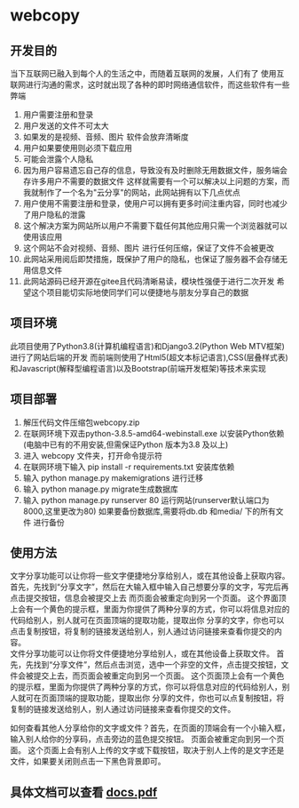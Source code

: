 # webcopy

## 开发目的
当下互联网已融入到每个人的生活之中，而随着互联网的发展，人们有了 使用互联网进行沟通的需求，这时就出现了各种的即时网络通信软件，而这些软件有一些弊端
1.	用户需要注册和登录
2.	用户发送的文件不可太大
3.	如果发的是视频、音频、图片 软件会放弃清晰度
4.	用户如果要使用则必须下载应用
5.	可能会泄露个人隐私
6.	因为用户容易遗忘自己存的信息，导致没有及时删除无用数据文件，服务端会存许多用户不需要的数据文件
这样就需要有一个可以解决以上问题的方案，而我就制作了一个名为"云分享"的网站，此网站拥有以下几点优点
1.	用户使用不需要注册和登录，使用户可以拥有更多时间注重内容，同时也减少了用户隐私的泄露
2.	这个解决方案为网站所以用户不需要下载任何其他应用只需一个浏览器就可以使用该应用
3.	这个网站不会对视频、音频、图片 进行任何压缩，保证了文件不会被更改
4.	此网站采用阅后即焚措施，既保护了用户的隐私，也保证了服务器不会存储无用信息文件
5.	此网站源码已经开源在gitee且代码清晰易读，模块性强便于进行二次开发
希望这个项目能切实际地使同学们可以便捷地与朋友分享自己的数据
## 项目环境
此项目使用了Python3.8(计算机编程语言)和Django3.2(Python Web MTV框架)进行了网站后端的开发
而前端则使用了Html5(超文本标记语言),CSS(层叠样式表)和Javascript(解释型编程语言)以及Bootstrap(前端开发框架)等技术来实现

## 项目部署
1.	解压代码文件压缩包webcopy.zip
2.	在联网环境下双击python-3.8.5-amd64-webinstall.exe 以安装Python依赖(电脑中已有的不用安装,但需保证Python 版本为3.8 及以上)
3.	进入 webcopy 文件夹，打开命令提示符
4.	在联网环境下输入 pip install -r requirements.txt 安装库依赖
5.	输入 python manage.py makemigrations 进行迁移
6.	输入 python manage.py migrate生成数据库
7.	输入 python manage.py runserver 80 运行网站(runserver默认端口为8000,这里更改为80)
如果要备份数据库,需要将db.db 和media/ 下的所有文件 进行备份
## 使用方法
文字分享功能可以让你将一些文字便捷地分享给别人，或在其他设备上获取内容。 首先，先找到“分享文字”，然后在大输入框中输入自己想要分享的文字，写完后再点击提交按钮，信息会被提交上去  而页面会被重定向到另一个页面。 这个界面顶上会有一个黄色的提示框，里面为你提供了两种分享的方式，你可以将信息对应的代码给别人，别人就可在页面顶端的提取功能，提取出你 分享的文字，你也可以点击复制按钮，将复制的链接发送给别人，别人通过访问链接来查看你提交的内容。  
文件分享功能可以让你将文件便捷地分享给别人，或在其他设备上获取文件。 首先，先找到“分享文件”，然后点击浏览，选中一个非空的文件，点击提交按钮，文件会被提交上去，而页面会被重定向到另一个页面。 这个页面顶上会有一个黄色的提示框，里面为你提供了两种分享的方式，你可以将信息对应的代码给别人，别人就可在页面顶端的提取功能，提取出你 分享的文件，你也可以点复制按钮，将复制的链接发送给别人，别人通过访问链接来查看你提交的文件。
 
如何查看其他人分享给你的文字或文件？首先，在页面的顶端会有一个小输入框，输入别人给你的分享码，点击旁边的蓝色提交按钮。 
页面会被重定向到另一个页面。 这个页面上会有别人上传的文字或下载按钮，取决于别人上传的是文字还是文件，如果要关闭则点击一下黑色背景即可。

## 具体文档可以查看 [docs.pdf](https://github.com/liuzihaohao/webcopy/raw/main/docs.pdf)

